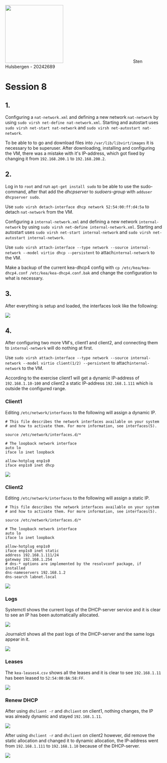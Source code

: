 <img src="file:///C:/Users/stenh/AppData/Roaming/marktext/images/2024-10-16-15-28-07-image.png" title="" alt="" width="186">                                                          Sten Hulsbergen - 20242689

# Session 8

## 1.

Configuring a `nat-network.xml` and defining a new network `nat-network` by using `sudo virsh net-define nat-network.xml`. Starting and autostart uses `sudo virsh net-start nat-network` and `sudo virsh net-autostart nat-network`.

To be able to to go and download files into `/var/lib/libvirt/images` it is necessary to be superuser. After downloading, installing and configuring the VM, there was a mistake with it's IP-address, which got fixed by changing it from `192.168.200.1` to `192.168.200.2`. 

## 2.

Log in to `root` and run `apt-get install sudo` to be able to use the sudo-command, after that add the *dhcpserver* to *sudoers-group* with `adduser dhcpserver sudo`.

Use `sudo virsh detach-interface dhcp network 52:54:00:ff:d4:5a` to detach `nat-network` from the VM.

Configuring a `internal-network.xml` and defining a new network `internal-network` by using `sudo virsh net-define internal-network.xml`. Starting and autostart uses `sudo virsh net-start internal-network` and `sudo virsh net-autostart internal-network`.

Use `sudo virsh attach-interface --type network --source internal-network --model virtio dhcp --persistent` to attach`internal-network` to the VM.

Make a backup of the current kea-dhcp4 config with `cp /etc/kea/kea-dhcp4.conf /etc/kea/kea-dhcp4.conf.bak` and change the configuration to what is necessary. 

## 3.

After everything is setup and loaded, the interfaces look like the following:

![](C:\Users\stenh\AppData\Roaming\marktext\images\2024-11-21-00-40-51-image.png)

## 4.

After configuring two more VM's, client1 and client2, and connecting them to `internal-network` will do nothing at first.

Use `sudo virsh attach-interface --type network --source internal-network --model virtio client(1/2) --persistent` to attach`internal-network` to the VM.

According to the exercise client1 will get a dynamic IP-address of `192.168.1.10-100` and client2 a static IP-address `192.168.1.111` which is outside the configured range.

### **Client1**

Editing `/etc/network/interfaces` to the following will assign a dynamic IP.

```
# This file describes the network interfaces available on your system
# and how to activate them. For more information, see interfaces(5).

source /etc/network/interfaces.d/*

# The loopback network interface
auto lo
iface lo inet loopback

allow-hotplug enp1s0
iface enp1s0 inet dhcp
```

![](C:\Users\stenh\AppData\Roaming\marktext\images\2024-11-21-01-03-20-image.png)

### **Client2**

Editing `/etc/network/interfaces` to the following will assign a static IP.

```
# This file describes the network interfaces available on your system
# and how to activate them. For more information, see interfaces(5).

source /etc/network/interfaces.d/*

# The loopback network interface
auto lo
iface lo inet loopback

allow-hotplug enp1s0
iface enp1s0 inet static
address 192.168.1.111/24
gateway 192.168.1.254
# dns-* options are implemented by the resolvconf package, if installed
dns-nameservers 192.168.1.2
dns-search labnet.local
```

![](C:\Users\stenh\AppData\Roaming\marktext\images\2024-11-21-01-04-13-image.png)

### Logs

Systemctl shows the current logs of the DHCP-server service and it is clear to see an IP has been automatically allocated.

![](C:\Users\stenh\AppData\Roaming\marktext\images\2024-11-21-01-12-58-image.png)

Journalctl shows all the past logs of the DHCP-server and the same logs appear in it.

![](C:\Users\stenh\AppData\Roaming\marktext\images\2024-11-21-01-11-11-image.png)

### Leases

The `kea-leases4.csv` shows all the leases and it is clear to see `192.168.1.11` has been leased to `52:54:00:BA:58:FF`.

![](C:\Users\stenh\AppData\Roaming\marktext\images\2024-11-21-01-15-49-image.png)

### Renew DHCP

After using `dhclient -r` and `dhclient` on client1, nothing changes, the IP was already dynamic and stayed `192.168.1.11`.

![](C:\Users\stenh\AppData\Roaming\marktext\images\2024-11-21-01-34-38-image.png)

After using `dhclient -r` and `dhclient` on client2 however, did remove the static allocation and changed it to dynamic allocation, the IP-address went from `192.168.1.111` to `192.168.1.10` because of the DHCP-server.

![](C:\Users\stenh\AppData\Roaming\marktext\images\2024-11-21-01-32-36-image.png)
